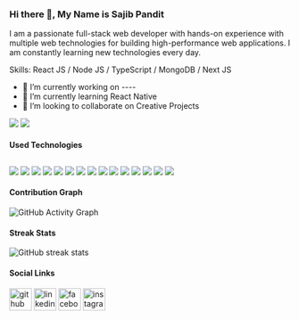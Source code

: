 ### Hi there 👋, My Name is Sajib Pandit
I am a passionate full-stack web developer with hands-on experience with multiple web technologies for building high-performance web applications. I am constantly learning new technologies every day.

Skills: React JS / Node JS / TypeScript / MongoDB / Next JS

- 🔭 I’m currently working on ----
- 🌱 I’m currently learning React Native 
- 👯 I’m looking to collaborate on Creative Projects 

<div style="text-align: between,margin-bottom:15px">
<img src="https://github-readme-stats.vercel.app/api?username=SajibPandit&show_icons=true&theme=radical"/>
<img src="https://github-readme-stats.vercel.app/api/top-langs/?username=SajibPandit&layout=compact"/>
</div>

<h4>Used Technologies</h4>
<div style="margin-top: 30px;">
<div style="margin-right:50px">
  <img src="https://img.shields.io/badge/javascript-%23323330.svg?style=for-the-badge&logo=javascript&logoColor=%23F7DF1E"/>
<img src="https://img.shields.io/badge/react-%2320232a.svg?style=for-the-badge&logo=react&logoColor=%2361DAFB"/>
<img src="https://img.shields.io/badge/Next-black?style=for-the-badge&logo=next.js&logoColor=white"/>
<img  src="https://img.shields.io/badge/node.js-6DA55F?style=for-the-badge&logo=node.js&logoColor=white"/>
<img  src="https://img.shields.io/badge/typescript-%23007ACC.svg?style=for-the-badge&logo=typescript&logoColor=white"/>
<img  src="https://img.shields.io/badge/MongoDB-%234ea94b.svg?style=for-the-badge&logo=mongodb&logoColor=white"/>
 <img src="https://img.shields.io/badge/mysql-%2300f.svg?style=for-the-badge&logo=mysql&logoColor=white"/>
  <img src="https://img.shields.io/badge/-GraphQL-E10098?style=for-the-badge&logo=graphql&logoColor=white"/>
  <img  src="https://img.shields.io/badge/Socket.io-black?style=for-the-badge&logo=socket.io&badgeColor=010101"/>
  <img src="https://img.shields.io/badge/redux-%23593d88.svg?style=for-the-badge&logo=redux&logoColor=white"/>
  <img  src="https://img.shields.io/badge/heroku-%23430098.svg?style=for-the-badge&logo=heroku&logoColor=white"/>
  <img  src="https://img.shields.io/badge/express.js-%23404d59.svg?style=for-the-badge&logo=express&logoColor=%2361DAFB"/>
  <img  src="https://img.shields.io/badge/strapi-%232E7EEA.svg?style=for-the-badge&logo=strapi&logoColor=white"/>
  <img  src="https://img.shields.io/badge/MUI-%230081CB.svg?style=for-the-badge&logo=material-ui&logoColor=white"/>
  <img  src="https://img.shields.io/badge/bootstrap-%23563D7C.svg?style=for-the-badge&logo=bootstrap&logoColor=white"/> 
</div>
</div>

<h4>Contribution Graph</h4>

![GitHub Activity Graph](https://activity-graph.herokuapp.com/graph?username=SajibPandit)  


<h4>Streak Stats</h4>

![GitHub streak stats](https://github-readme-streak-stats.herokuapp.com/?user=SajibPandit)  






<h4>Social Links</h4>

[<img src='https://cdn.jsdelivr.net/npm/simple-icons@3.0.1/icons/github.svg' alt='github' height='40'>](https://github.com/https://github.com/SajibPandit)  [<img src='https://cdn.jsdelivr.net/npm/simple-icons@3.0.1/icons/linkedin.svg' alt='linkedin' height='40'>](https://www.linkedin.com/in/https://www.linkedin.com/in/sajib-pandit-614b21194//)  [<img src='https://cdn.jsdelivr.net/npm/simple-icons@3.0.1/icons/facebook.svg' alt='facebook' height='40'>](https://www.facebook.com/https://www.facebook.com/sajib.pandit.94/)  [<img src='https://cdn.jsdelivr.net/npm/simple-icons@3.0.1/icons/instagram.svg' alt='instagram' height='40'>](https://www.instagram.com/https://www.instagram.com/sajib_pandit//)  



